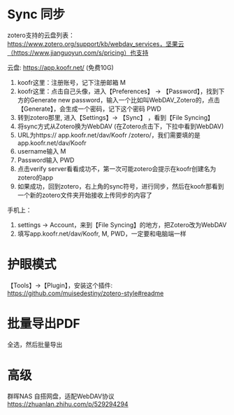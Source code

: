 # Sync 同步

zotero支持的云盘列表：https://www.zotero.org/support/kb/webdav_services，坚果云（https://www.jianguoyun.com/s/pricing）也支持

云盘: https://app.koofr.net/  (免费10G)
1. koofr这里：注册账号，记下注册邮箱 M
2. koofr这里：点击自己头像，进入【Preferences】 -> 【Password】，找到下方的Generate new password，输入一个比如叫WebDAV_Zotero的，点击【Generate】，会生成一个密码，记下这个密码 PWD
3. 转到zotero那里, 进入【Settings】-> 【Sync】 ，看到【File Syncing】
4. 将sync方式从Zotero换为WebDAV (在Zotero点击下，下拉中看到WebDAV)
5. URL为https://  app.koofr.net/dav/Koofr   /zotero/，我们需要填的是app.koofr.net/dav/Koofr
6. username输入 M
7. Password输入 PWD
8. 点击verify server看看成功不，第一次可能zotero会提示在koofr创建名为zotero的app
9. 如果成功，回到zotero，右上角的sync符号，进行同步，然后在koofr那看到一个新的zotero文件夹开始接收上传同步的内容了

手机上：
1. settings -> Account，来到【File Syncing】的地方，把Zotero改为WebDAV
2. 填写app.koofr.net/dav/Koofr, M, PWD，一定要和电脑端一样


# 护眼模式

【Tools】->【Plugin】，安装这个插件: https://github.com/muisedestiny/zotero-style#readme

# 批量导出PDF

全选，然后批量导出

# 高级

群晖NAS 自搭网盘，适配WebDAV协议
https://zhuanlan.zhihu.com/p/529294294

